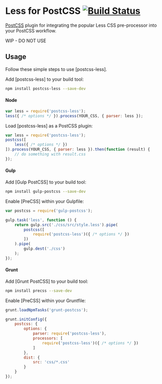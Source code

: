 # Less for PostCSS [![Build Status][ci-img]][ci]

[PostCSS] plugin for integrating the popular Less CSS pre-processor into your PostCSS workflow.

WIP - DO NOT USE

[PostCSS]: https://github.com/postcss/postcss
[ci-img]:  https://travis-ci.org/matthew-dean/postcss-less.svg
[ci]:      https://travis-ci.org/matthew-dean/postcss-less


## Usage

Follow these simple steps to use [postcss-less].

Add [postcss-less] to your build tool:

```bash
npm install postcss-less --save-dev
```

#### Node

```js
var less = require('postcss-less');
less({ /* options */ }).process(YOUR_CSS, { parser: less });
```

Load [postcss-less] as a PostCSS plugin:

```js
var less = require('postcss-less');
postcss([
    less({ /* options */ })
]).process(YOUR_CSS, { parser: less }).then(function (result) {
	// do something with result.css
});
```

#### Gulp

Add [Gulp PostCSS] to your build tool:

```bash
npm install gulp-postcss --save-dev
```

Enable [PreCSS] within your Gulpfile:

```js
var postcss = require('gulp-postcss');

gulp.task('less', function () {
    return gulp.src('./css/src/style.less').pipe(
        postcss([
            require('postcss-less')({ /* options */ })
        ])
    ).pipe(
        gulp.dest('./css')
    );
});
```

#### Grunt

Add [Grunt PostCSS] to your build tool:

```sh
npm install precss --save-dev
```

Enable [PreCSS] within your Gruntfile:

```js
grunt.loadNpmTasks('grunt-postcss');

grunt.initConfig({
	postcss: {
		options: {
			parser: require('postcss-less'),
			processors: [
				require('postcss-less')({ /* options */ })
			]
		},
		dist: {
			src: 'css/*.css'
		}
	}
});
```
